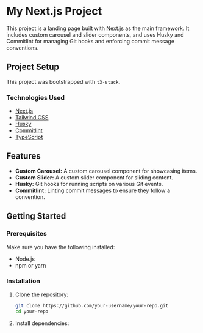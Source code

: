 # My Next.js Project

This project is a landing page built with [Next.js](https://nextjs.org) as the main framework. It includes custom carousel and slider components, and uses Husky and Commitlint for managing Git hooks and enforcing commit message conventions.

## Project Setup

This project was bootstrapped with `t3-stack`.

### Technologies Used

- [Next.js](https://nextjs.org)
- [Tailwind CSS](https://tailwindcss.com)
- [Husky](https://typicode.github.io/husky/#/)
- [Commitlint](https://commitlint.js.org/#/)
- [TypeScript](https://www.typescriptlang.org/)

## Features

- **Custom Carousel:** A custom carousel component for showcasing items.
- **Custom Slider:** A custom slider component for sliding content.
- **Husky:** Git hooks for running scripts on various Git events.
- **Commitlint:** Linting commit messages to ensure they follow a convention.

## Getting Started

### Prerequisites

Make sure you have the following installed:

- Node.js
- npm or yarn

### Installation

1. Clone the repository:

   ```sh
   git clone https://github.com/your-username/your-repo.git
   cd your-repo
   ```

2. Install dependencies:
